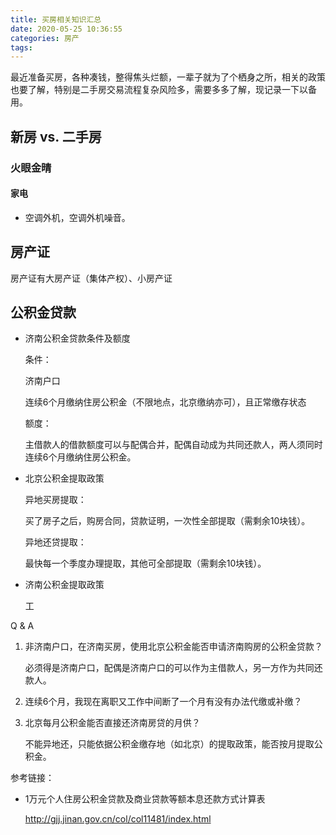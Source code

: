 ```yaml
---
title: 买房相关知识汇总
date: 2020-05-25 10:36:55
categories: 房产
tags:
---
```

最近准备买房，各种凑钱，整得焦头烂额，一辈子就为了个栖身之所，相关的政策也要了解，特别是二手房交易流程复杂风险多，需要多多了解，现记录一下以备用。
<!-- more -->

## 新房 vs. 二手房
### 火眼金晴
#### 家电
- 空调外机，空调外机噪音。
## 房产证
房产证有大房产证（集体产权）、小房产证
## 公积金贷款
- 济南公积金贷款条件及额度
  
  条件：
  
  济南户口
  
  连续6个月缴纳住房公积金（不限地点，北京缴纳亦可），且正常缴存状态
  
  额度：
  
  主借款人的借款额度可以与配偶合并，配偶自动成为共同还款人，两人须同时连续6个月缴纳住房公积金。
  
- 北京公积金提取政策
  
  异地买房提取：
  
  买了房子之后，购房合同，贷款证明，一次性全部提取（需剩余10块钱）。
  
  异地还贷提取：
  
  最快每一个季度办理提取，其他可全部提取（需剩余10块钱）。
  
- 济南公积金提取政策

  工

Q & A

1. 非济南户口，在济南买房，使用北京公积金能否申请济南购房的公积金贷款？

   必须得是济南户口，配偶是济南户口的可以作为主借款人，另一方作为共同还款人。

2. 连续6个月，我现在离职又工作中间断了一个月有没有办法代缴或补缴？

3. 北京每月公积金能否直接还济南房贷的月供？

   不能异地还，只能依据公积金缴存地（如北京）的提取政策，能否按月提取公积金。

参考链接：

- 1万元个人住房公积金贷款及商业贷款等额本息还款方式计算表

  http://gjj.jinan.gov.cn/col/col11481/index.html